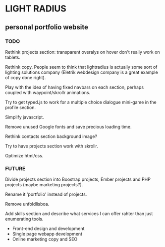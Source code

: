 <h1>LIGHT RADIUS</h1>
<h2>personal portfolio website</h2>
<h3>TODO</h3>

<p>Rethink projects section: transparent overalys on hover don't really work on tablets.</p>
<p>Rethink copy. People seem to think that lightradius is actually some sort of lighting solutions company (Eletrik webdesign company is a great example of copy done right).</p>
<p>Play with the idea of having fixed navbars on each section, perhaps coupled with waypoint/skrollr animations.</p>
<p>Try to get typed.js to work for a multiple choice dialogue mini-game in the profile section.</p>
<p>Simplify javascript.</p>
<p>Remove unused Google fonts and save precious loading time.</p>
<p>Rethink contacts section background image?</p>
<p>Try to have projects section work with skrollr.</p>
<p>Optimize html/css.</p>

<h3>FUTURE</h3>

<p>Divide projects section into Boostrap projects, Ember projects and PHP projects (maybe marketing projects?).</p>
<p>Rename it 'portfolio' instead of projects.</p>
<p>Remove unfoldlisboa.</p>
<p>Add skills section and describe what services I can offer rahter than just enumerating tools.</p>
<ul>
	<li>Front-end design and development</li>
	<li>Single page webapp development</li>
	<li>Online marketing copy and SEO</li>
</ul>

